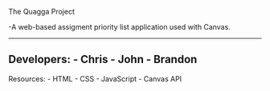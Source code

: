The Quagga Project

-A web-based assigment priority list application used with Canvas.

---
Developers:
	- Chris
	- John
	- Brandon
---
Resources:
	- HTML
	- CSS
	- JavaScript
	- Canvas API



